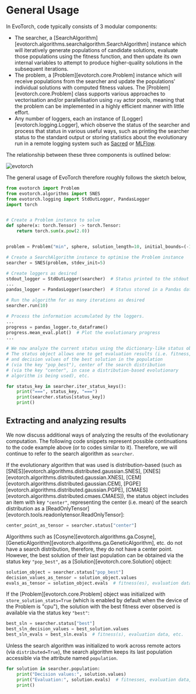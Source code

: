 # General Usage

In EvoTorch, code typically consists of 3 modular components:

- The searcher, a [SearchAlgorithm][evotorch.algorithms.searchalgorithm.SearchAlgorithm] instance which will iteratively generate populations of candidate solutions, evaluate those populations using the fitness function, and then update its own internal variables to attempt to produce higher-quality solutions in the subsequent iterations.
- The problem, a [Problem][evotorch.core.Problem] instance which will receive populations from the searcher and update the populations' individual solutions with computed fitness values. The [Problem][evotorch.core.Problem] class supports various approaches to vectorisation and/or parallelisation using `ray` actor pools, meaning that the problem can be implemented in a highly efficient manner with little effort.
- Any number of loggers, each an instance of [Logger][evotorch.logging.Logger], which observe the status of the searcher and process that status in various useful ways, such as printing the searcher status to the standard output or storing statistics about the evolutionary run in a remote logging system such as [Sacred](https://sacred.readthedocs.io/en/stable/quickstart.html) or [MLFlow](https://mlflow.org/).

The relationship between these three components is outlined below:

![evotorch](../evotorch_architecture.svg)

The general usage of EvoTorch therefore roughly follows the sketch below,

```python
from evotorch import Problem
from evotorch.algorithms import SNES
from evotorch.logging import StdOutLogger, PandasLogger
import torch


# Create a Problem instance to solve
def sphere(x: torch.Tensor) -> torch.Tensor:
    return torch.sum(x.pow(2.0))


problem = Problem("min", sphere, solution_length=10, initial_bounds=(-1, 1))

# Create a SearchAlgorithm instance to optimise the Problem instance
searcher = SNES(problem, stdev_init=5)

# Create loggers as desired
stdout_logger = StdOutLogger(searcher)  # Status printed to the stdout
...
pandas_logger = PandasLogger(searcher)  # Status stored in a Pandas dataframe

# Run the algorithm for as many iterations as desired
searcher.run(10)

# Process the information accumulated by the loggers.
...
progress = pandas_logger.to_dataframe()
progress.mean_eval.plot()  # Plot the evolutionary progress
...

# We now analyze the current status using the dictionary-like status object.
# The status object allows one to get evaluation results (i.e. fitness, etc.)
# and decision values of the best solution in the population
# (via the key "pop_best"), center of the search distribution
# (via the key "center", in case a distribution-based evolutionary
# algorithm is being used), etc.

for status_key in searcher.iter_status_keys():
    print("===", status_key, "===")
    print(searcher.status[status_key])
    print()
```

## Extracting and analyzing results

We now discuss additional ways of analyzing the results of the evolutionary computation. The following code snippets represent possible continuations to the code example above (or to codes similar to it). Therefore, we will continue to refer to the search algorithm as `searcher`.

If the evolutionary algorithm that was used is distribution-based (such as [SNES][evotorch.algorithms.distributed.gaussian.SNES], [XNES][evotorch.algorithms.distributed.gaussian.XNES], [CEM][evotorch.algorithms.distributed.gaussian.CEM], [PGPE][evotorch.algorithms.distributed.gaussian.PGPE], [CMAES][evotorch.algorithms.distributed.cmaes.CMAES]), the status object includes an item with key `"center"`, representing the center (i.e. mean) of the search distribution as a [ReadOnlyTensor][evotorch.tools.readonlytensor.ReadOnlyTensor]:

```python
center_point_as_tensor = searcher.status["center"]
```

Algorithms such as [Cosyne][evotorch.algorithms.ga.Cosyne], [GeneticAlgorithm][evotorch.algorithms.ga.GeneticAlgorithm], etc. do not have a search distribution, therefore, they do not have a center point. However, the best solution of their last population can be obtained via the status key `"pop_best"`, as a [Solution][evotorch.core.Solution] object:

```python
solution_object = searcher.status["pop_best"]
decision_values_as_tensor = solution_object.values
evals_as_tensor = solution_object.evals  # fitness(es), evaluation data, etc.
```

If the [Problem][evotorch.core.Problem] object was initialized with `store_solution_stats=True` (which is enabled by default when the device of the Problem is "cpu"), the solution with the best fitness ever observed is available via the status key `"best"`:

```python
best_sln = searcher.status["best"]
best_sln_decision_values = best_solution.values
best_sln_evals = best_sln.evals  # fitness(s), evaluation data, etc.
```

Unless the search algorithm was initialized to work across remote actors (via `distributed=True`), the search algorithm keeps its last population accessible via the attribute named `population`.

```python
for solution in searcher.population:
    print("Decision values:", solution.values)
    print("Evaluation:", solution.evals)  # fitnesses, evaluation data, etc.
    print()
```
